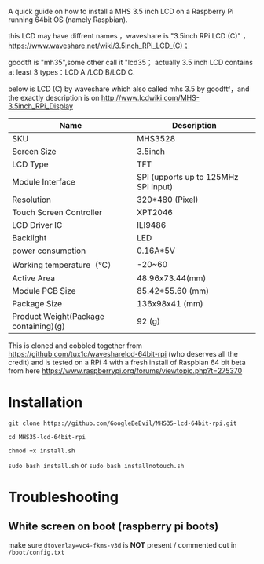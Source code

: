 A quick guide on how to install a MHS 3.5 inch LCD on a Raspberry Pi running 64bit OS (namely Raspbian). 

this LCD may have diffrent names ，waveshare is "3.5inch RPi LCD (C)" ，https://www.waveshare.net/wiki/3.5inch_RPi_LCD_(C)；

goodtft is "mh35",some other call it "lcd35；
actually 3.5 inch LCD contains at least 3 types：LCD A /LCD B/LCD C. 

below is LCD (C) by waveshare which also called mhs 3.5 by goodftf，and the exactly description is on
http://www.lcdwiki.com/MHS-3.5inch_RPi_Display  

| Name                                   | Description                          |
| -------------------------------------- | ------------------------------------ |
| SKU                                    | MHS3528                              |
| Screen Size                            | 3.5inch                              |
| LCD Type                               | TFT                                  |
| Module Interface                       | SPI (upports up to 125MHz SPI input) |
| Resolution                             | 320*480 (Pixel)                      |
| Touch Screen Controller                | XPT2046                              |
| LCD Driver IC                          | ILI9486                              |
| Backlight                              | LED                                  |
| power consumption                      | 0.16A*5V                             |
| Working temperature（℃）           | -20~60                               |
| Active Area                            | 48.96x73.44(mm)                      |
| Module PCB Size                        | 85.42*55.60 (mm)                     |
| Package Size                           | 136x98x41 (mm)                       |
| Product Weight(Package containing)(g)  | 92 (g)                               |   |

This is cloned and cobbled together from https://github.com/tux1c/wavesharelcd-64bit-rpi (who deserves all the credit) and is tested on a RPi 4 with a fresh install of Raspbian 64 bit beta from here https://www.raspberrypi.org/forums/viewtopic.php?t=275370

# Installation
`git clone https://github.com/GoogleBeEvil/MHS35-lcd-64bit-rpi.git`

`cd MHS35-lcd-64bit-rpi`

`chmod +x install.sh`

`sudo bash install.sh` or `sudo bash installnotouch.sh`

# Troubleshooting
## White screen on boot (raspberry pi boots)
make sure `dtoverlay=vc4-fkms-v3d` is **NOT** present / commented out in `/boot/config.txt`


